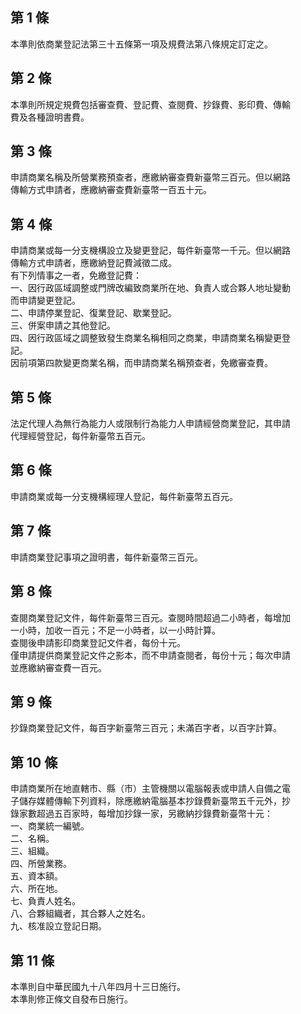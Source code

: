 第 1 條
-------
本準則依商業登記法第三十五條第一項及規費法第八條規定訂定之。

第 2 條
-------
本準則所規定規費包括審查費、登記費、查閱費、抄錄費、影印費、傳輸  
費及各種證明書費。

第 3 條
-------
申請商業名稱及所營業務預查者，應繳納審查費新臺幣三百元。但以網路  
傳輸方式申請者，應繳納審查費新臺幣一百五十元。

第 4 條
-------
申請商業或每一分支機構設立及變更登記，每件新臺幣一千元。但以網路  
傳輸方式申請者，應繳納登記費減徵二成。  
有下列情事之一者，免繳登記費：  
一、因行政區域調整或門牌改編致商業所在地、負責人或合夥人地址變動  
    而申請變更登記。  
二、申請停業登記、復業登記、歇業登記。  
三、併案申請之其他登記。  
四、因行政區域之調整致發生商業名稱相同之商業，申請商業名稱變更登  
    記。  
因前項第四款變更商業名稱，而申請商業名稱預查者，免繳審查費。

第 5 條
-------
法定代理人為無行為能力人或限制行為能力人申請經營商業登記，其申請  
代理經營登記，每件新臺幣五百元。

第 6 條
-------
申請商業或每一分支機構經理人登記，每件新臺幣五百元。

第 7 條
-------
申請商業登記事項之證明書，每件新臺幣三百元。

第 8 條
-------
查閱商業登記文件，每件新臺幣三百元。查閱時間超過二小時者，每增加  
一小時，加收一百元；不足一小時者，以一小時計算。  
查閱後申請影印商業登記文件者，每份十元。  
僅申請提供商業登記文件之影本，而不申請查閱者，每份十元；每次申請  
並應繳納審查費一百元。

第 9 條
-------
抄錄商業登記文件，每百字新臺幣三百元；未滿百字者，以百字計算。

第 10 條
--------
申請商業所在地直轄市、縣（市）主管機關以電腦報表或申請人自備之電  
子儲存媒體傳輸下列資料，除應繳納電腦基本抄錄費新臺幣五千元外，抄  
錄家數超過五百家時，每增加抄錄一家，另繳納抄錄費新臺幣十元：  
一、商業統一編號。  
二、名稱。  
三、組織。  
四、所營業務。  
五、資本額。  
六、所在地。  
七、負責人姓名。  
八、合夥組織者，其合夥人之姓名。  
九、核准設立登記日期。

第 11 條
--------
本準則自中華民國九十八年四月十三日施行。  
本準則修正條文自發布日施行。

